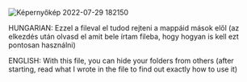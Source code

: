 ![Képernyőkép 2022-07-29 182150](https://user-images.githubusercontent.com/88777540/181802481-1ce232fa-b74c-4031-a88d-19d241a42f8f.png)


HUNGARIAN: Ezzel a fileval el tudod rejteni a mappáid mások elől (az elkezdés után olvasd el amit bele írtam  fileba, hogy hogyan is kell ezt pontosan használni)

ENGLISH: With this file, you can hide your folders from others (after starting, read what I wrote in the file to find out exactly how to use it)
